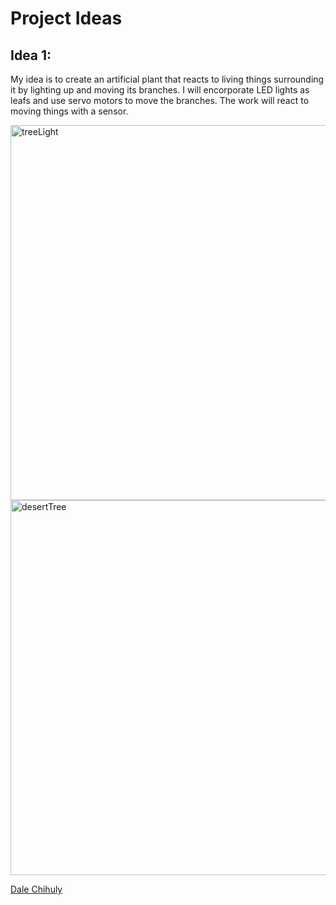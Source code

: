 # Project Ideas
## Idea 1:
My idea is to create an artificial plant that reacts to living things surrounding it by lighting up and moving its branches. I will encorporate LED lights as leafs and use servo motors to move the branches. The work will react to moving things with a sensor.


<img width="600" alt="treeLight" src="https://user-images.githubusercontent.com/84767210/189599077-0462831c-2a5a-4981-834a-dc49b6fec054.jpg">

<img width="600" alt="desertTree" src="https://user-images.githubusercontent.com/84767210/189599019-97966d80-deab-4b9b-92f8-3dcfc2cc5010.png">

[Dale Chihuly](http://rimasuqi.com/dale-chihuly-desert-installationst-new-york-times/)
